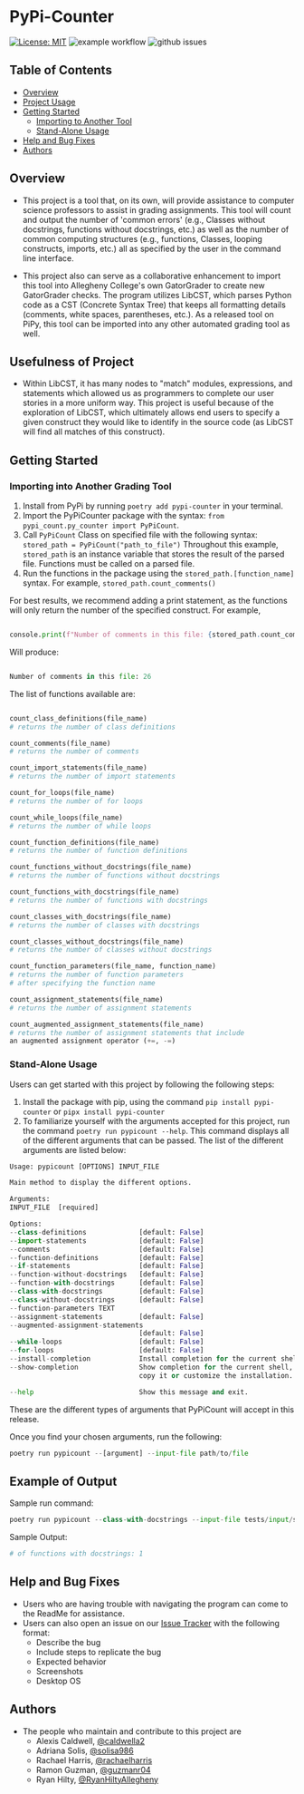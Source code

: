 # PyPi-Counter

[![License: MIT](https://img.shields.io/badge/License-MIT-yellow.svg)](https://opensource.org/licenses/MIT)
![example workflow](https://github.com/cmpsc-481-s22-m1/PyPiCounter/actions/workflows/main.yml/badge.svg)
![github issues](https://img.shields.io/github/issues/cmpsc-481-s22-m1/PyPiCounter)

## Table of Contents

- [Overview](#overview)
- [Project Usage](#usefulness-of-project)
- [Getting Started](#getting-started)
  - [Importing to Another Tool](#importing-into-another-grading-tool)
  - [Stand-Alone Usage](#stand-alone-usage)
- [Help and Bug Fixes](#help-and-bug-fixes)
- [Authors](#authors)

## Overview

- This project is a tool that, on its own, will provide assistance to
computer science professors to assist in grading assignments.
This tool will count and output the number of 'common errors'
(e.g., Classes without docstrings, functions without docstrings, etc.)
as well as the number of common computing structures (e.g.,
functions, Classes, looping constructs, imports, etc.)
all as specified by the user in the command line interface.

- This project also can serve as a collaborative enhancement
to import this tool into Allegheny College's
own GatorGrader to create new GatorGrader checks.
The program utilizes LibCST, which parses Python
code as a CST (Concrete Syntax Tree)
that keeps all formatting details (comments,
white spaces, parentheses, etc.).
As a released tool on PiPy, this tool can be imported into
any other automated grading tool as well.

## Usefulness of Project

- Within LibCST, it has many nodes to "match" modules, expressions, and
statements which allowed us as programmers to complete our user stories in a
more uniform way. This project is useful because of the exploration of LibCST,
which ultimately allows end users to specify a given construct they would like
to identify in the source code (as LibCST will find all matches of this construct).

## Getting Started

### Importing into Another Grading Tool

1. Install from PyPi by running `poetry add pypi-counter` in your terminal.
2. Import the PyPiCounter package with the syntax:
`from pypi_count.py_counter import PyPiCount`.
3. Call `PyPiCount` Class on specified file with the following syntax:
`stored_path = PyPiCount("path_to_file")`
Throughout this example, `stored_path` is an instance variable that stores the
result of the parsed file. Functions must be called on a parsed file.
4. Run the functions in the package using the `stored_path.[function_name]` syntax.
For example, `stored_path.count_comments()`

For best results, we recommend adding a print statement, as the functions
will only return the number of the specified construct. For example,

```python

console.print(f"Number of comments in this file: {stored_path.count_comments()}")

```

Will produce:

```python

Number of comments in this file: 26

```

The list of functions available are:

```python

count_class_definitions(file_name)                      
# returns the number of class definitions

count_comments(file_name)                                
# returns the number of comments

count_import_statements(file_name)                     
# returns the number of import statements

count_for_loops(file_name)                           
# returns the number of for loops

count_while_loops(file_name)                           
# returns the number of while loops

count_function_definitions(file_name)            
# returns the number of function definitions  

count_functions_without_docstrings(file_name)         
# returns the number of functions without docstrings

count_functions_with_docstrings(file_name)          
# returns the number of functions with docstrings

count_classes_with_docstrings(file_name)                  
# returns the number of classes with docstrings

count_classes_without_docstrings(file_name)             
# returns the number of classes without docstrings

count_function_parameters(file_name, function_name)    
# returns the number of function parameters
# after specifying the function name

count_assignment_statements(file_name)              
# returns the number of assignment statements

count_augmented_assignment_statements(file_name)
# returns the number of assignment statements that include
an augmented assignment operator (+=, -=)

```

### Stand-Alone Usage

Users can get started with this project by following the following steps:

1. Install the package with pip, using the command `pip install pypi-counter`
or `pipx install pypi-counter`
2. To familiarize yourself with the arguments accepted for this project, run the
command ```poetry run pypicount --help```. This command displays all of the
different arguments that can be passed. The list of the different arguments
are listed below:

  ```python
 Usage: pypicount [OPTIONS] INPUT_FILE

  Main method to display the different options.

Arguments:
  INPUT_FILE  [required]

Options:
  --class-definitions             [default: False]
  --import-statements             [default: False]
  --comments                      [default: False]
  --function-definitions          [default: False]
  --if-statements                 [default: False]
  --function-without-docstrings   [default: False]
  --function-with-docstrings      [default: False]
  --class-with-docstrings         [default: False]
  --class-without-docstrings      [default: False]
  --function-parameters TEXT
  --assignment-statements         [default: False]
  --augmented-assignment-statements
                                  [default: False]
  --while-loops                   [default: False]
  --for-loops                     [default: False]
  --install-completion            Install completion for the current shell.
  --show-completion               Show completion for the current shell, to
                                  copy it or customize the installation.

  --help                          Show this message and exit.

  ```

These are the different types of arguments that PyPiCount will accept in this release.

Once you find your chosen arguments, run the following:

```python
poetry run pypicount --[argument] --input-file path/to/file
```

## Example of Output

Sample run command:

```python
poetry run pypicount --class-with-docstrings --input-file tests/input/sample_file.py
```

Sample Output:

```python
# of functions with docstrings: 1
```

## Help and Bug Fixes

- Users who are having trouble with navigating the program can come to the ReadMe
for assistance.
- Users can also open an issue on our [Issue Tracker](https://github.com/cmpsc-481-s22-m1/PyCount/issues)
with the following format:
  - Describe the bug
  - Include steps to replicate the bug
  - Expected behavior
  - Screenshots
  - Desktop OS

## Authors

- The people who maintain and contribute to this project are
  - Alexis Caldwell, [@caldwella2](https://github.com/caldwella2)
  - Adriana Solis, [@solisa986](https://github.com/solisa986)
  - Rachael Harris, [@rachaelharris](https://github.com/rachaelharris)
  - Ramon Guzman, [@guzmanr04](https://github.com/guzmanr04)
  - Ryan Hilty, [@RyanHiltyAllegheny](https://github.com/RyanHiltyAllegheny)
